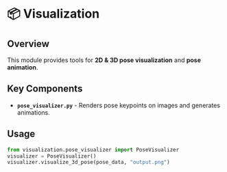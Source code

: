 # 📦 Visualization

## Overview
This module provides tools for **2D & 3D pose visualization** and **pose animation**.

## Key Components
- **`pose_visualizer.py`** - Renders pose keypoints on images and generates animations.

## Usage
```python
from visualization.pose_visualizer import PoseVisualizer
visualizer = PoseVisualizer()
visualizer.visualize_3d_pose(pose_data, "output.png")